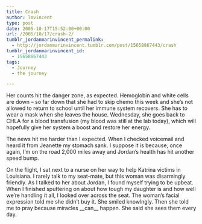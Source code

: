 ```yaml
---
title: Crash
author: lmvincent
type: post
date: 2005-10-17T15:52:00+00:00
url: /2005/10/17/crash-2/
tumblr_jordanmarinvincent_permalink:
  - http://jordanmarinvincent.tumblr.com/post/15658867443/crash
tumblr_jordanmarinvincent_id:
  - 15658867443
tags:
  - Journey
  - the journey

---
```

Her counts hit the danger zone, as expected. Hemoglobin and white cells are down &ndash; so far down that she had to skip chemo this week and she&rsquo;s not allowed to return to school until her immune system recovers. She has to wear a mask when she leaves the house. Wednesday, she goes back to CHLA for a blood transfusion (my blood was still at the lab today), which will hopefully give her system a boost and restore her energy.<a name="more"></a>

The news hit me harder than I expected. When I checked voicemail and heard it from Jeanette my stomach sank. I suppose it is because, once again, I&rsquo;m on the road 2,000 miles away and Jordan&rsquo;s health has hit another speed bump.

On the flight, I sat next to a nurse on her way to help Katrina victims in Louisiana. I rarely talk to my seat-mate, but this woman was disarmingly friendly. As I talked to her about Jordan, I found myself trying to be upbeat. When I finished sputtering on about how tough my daughter is and how well we&rsquo;re handling it all, I looked over across the seat. The woman&rsquo;s facial expression told me she didn&rsquo;t buy it. She smiled knowlngly. Then she told me to pray because miracles \_\_can\_\_ happen. She said she sees them every day.

<div class="blogger-post-footer">
  <img loading="lazy" width="1" height="1" src="https://blogger.googleusercontent.com/tracker/9039099668816362935-1910841289967915800?l=jordansjourney2.blogspot.com" alt="" />
</div>